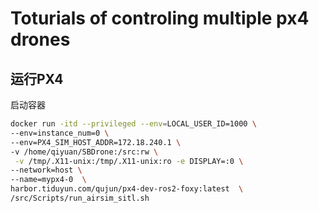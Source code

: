 # Toturials of controling multiple px4 drones

## 运行PX4
启动容器
```sh
docker run -itd --privileged --env=LOCAL_USER_ID=1000 \
--env=instance_num=0 \
--env=PX4_SIM_HOST_ADDR=172.18.240.1 \
-v /home/qiyuan/SBDrone:/src:rw \
 -v /tmp/.X11-unix:/tmp/.X11-unix:ro -e DISPLAY=:0 \
--network=host \
--name=mypx4-0  \
harbor.tiduyun.com/qujun/px4-dev-ros2-foxy:latest  \
/src/Scripts/run_airsim_sitl.sh
```